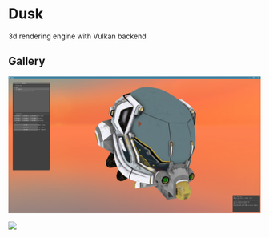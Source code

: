 # Dusk
3d rendering engine with Vulkan backend


## Gallery

![](docs/sample.png)

![](docs/sponza-sample.png)